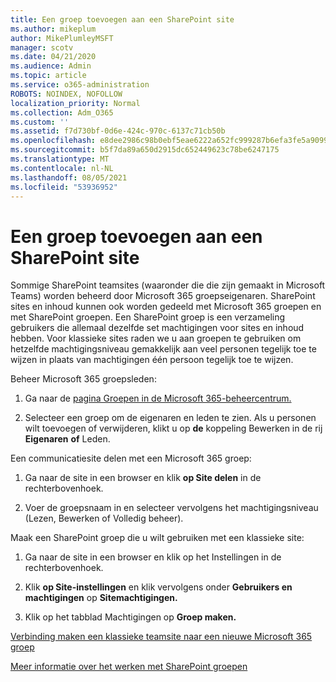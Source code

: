 ```yaml
---
title: Een groep toevoegen aan een SharePoint site
ms.author: mikeplum
author: MikePlumleyMSFT
manager: scotv
ms.date: 04/21/2020
ms.audience: Admin
ms.topic: article
ms.service: o365-administration
ROBOTS: NOINDEX, NOFOLLOW
localization_priority: Normal
ms.collection: Adm_O365
ms.custom: ''
ms.assetid: f7d730bf-0d6e-424c-970c-6137c71cb50b
ms.openlocfilehash: e8dee2986c98b0ebf5eae6222a652fc999287b6efa3fe5a9099134c44dddf670
ms.sourcegitcommit: b5f7da89a650d2915dc652449623c78be6247175
ms.translationtype: MT
ms.contentlocale: nl-NL
ms.lasthandoff: 08/05/2021
ms.locfileid: "53936952"
---
```

# <a name="add-a-group-to-a-sharepoint-site"></a>Een groep toevoegen aan een SharePoint site

Sommige SharePoint teamsites (waaronder die die zijn gemaakt in Microsoft Teams) worden beheerd door Microsoft 365 groepseigenaren. SharePoint sites en inhoud kunnen ook worden gedeeld met Microsoft 365 groepen en met SharePoint groepen. Een SharePoint groep is een verzameling gebruikers die allemaal dezelfde set machtigingen voor sites en inhoud hebben. Voor klassieke sites raden we u aan groepen te gebruiken om hetzelfde machtigingsniveau gemakkelijk aan veel personen tegelijk toe te wijzen in plaats van machtigingen één persoon tegelijk toe te wijzen.
  
Beheer Microsoft 365 groepsleden:
  
1. Ga naar de [pagina Groepen in de Microsoft 365-beheercentrum.](https://portal.office.com/adminportal/home#/groups)
    
2. Selecteer een groep om de eigenaren en leden te zien. Als u personen wilt toevoegen of verwijderen, klikt u op **de** koppeling Bewerken in de rij **Eigenaren** **of** Leden. 
    
Een communicatiesite delen met een Microsoft 365 groep:
  
1. Ga naar de site in een browser en klik **op Site delen** in de rechterbovenhoek. 
    
2. Voer de groepsnaam in en selecteer vervolgens het machtigingsniveau (Lezen, Bewerken of Volledig beheer).
    
Maak een SharePoint groep die u wilt gebruiken met een klassieke site:
  
1. Ga naar de site in een browser en klik op het Instellingen in de rechterbovenhoek.
    
2. Klik **op Site-instellingen** en klik vervolgens onder **Gebruikers en machtigingen** op **Sitemachtigingen.**
    
3. Klik op het tabblad Machtigingen op **Groep maken.**
    
[Verbinding maken een klassieke teamsite naar een nieuwe Microsoft 365 groep](https://go.microsoft.com/fwlink/?linkid=2008654)
  
[Meer informatie over het werken met SharePoint groepen](https://go.microsoft.com/fwlink/?linkid=874658)
  

